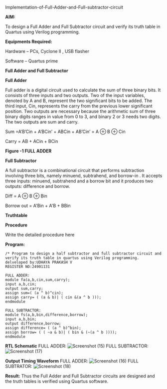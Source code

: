 
Implementation-of-Full-Adder-and-Full-subtractor-circuit

**AIM:**

To design a Full Adder and Full Subtractor circuit and verify its truth table in Quartus using Verilog programming.

**Equipments Required:**

Hardware – PCs, Cyclone II , USB flasher

Software – Quartus prime

**Full Adder and Full Subtractor**

**Full Adder**

Full adder is a digital circuit used to calculate the sum of three binary bits. It consists of three inputs and two outputs. Two of the input variables, denoted by A and B, represent the two significant bits to be added. The third input, Cin, represents the carry from the previous lower significant position. Two outputs are necessary because the arithmetic sum of three binary digits ranges in value from 0 to 3, and binary 2 or 3 needs two digits. The two outputs are sum and carry.

Sum =A’B’Cin + A’BCin’ + ABCin + AB’Cin’ = A ⊕ B ⊕ Cin 

Carry = AB + ACin + BCin



**Figure -1 FULL ADDER**

**Full Subtractor**

A full subtractor is a combinational circuit that performs subtraction involving three bits, namely minuend, subtrahend, and borrow-in . It accepts three inputs: minuend, subtrahend and a borrow bit and it produces two outputs: difference and borrow.

Diff = A ⊕ B ⊕ Bin 

Borrow out = A'Bin + A'B + BBin

**Truthtable**

**Procedure**

Write the detailed procedure here

**Program:**
```
/* Program to design a half subtractor and full subtractor circuit and verify its truth table in quartus using Verilog programming.
delveloped by:UDHAYA PRAKASH V
REGISTER NO:24901131
```
```
FULL ADDER:
module fa(a,b,cin,sum,carry);
input a,b,cin;
output sum,carry;
assign sum=( (a ^ b)^cin);
assign carry= ( (a & b)| ( cin &(a ^ b )));
endmodule
```
```
FULL SUBTRACTOR:
module fs(a,b,bin,difference,borrow);
input a,b,bin;
output difference,borrow;
assign difference= ( (a ^ b)^bin);
assign borrow= ( ( ~a & b)| ( bin & (~(a ^ b ))));
endmodule
```

**RTL Schematic**
FULL ADDER:
![Screenshot (15)](https://github.com/user-attachments/assets/a4c1647d-32c8-4bd6-bd44-201591e3644a)
FULL SUBTRACTOR:
![Screenshot (17)](https://github.com/user-attachments/assets/64968801-9a42-4ef2-a8e5-c8795d1268a1)



**Output Timing Waveform**
FULL ADDER:
![Screenshot (16)](https://github.com/user-attachments/assets/e728f3eb-4384-48dd-a7ff-4906be2f60aa)
FULL SUBTRATOR:
![Screenshot (18)](https://github.com/user-attachments/assets/380efe3f-2221-4125-9dae-90dc78fd0a90)

**Result:**
Thus the Full Adder and Full Subtractor circuits are designed and the truth tables is verified using Quartus software.



